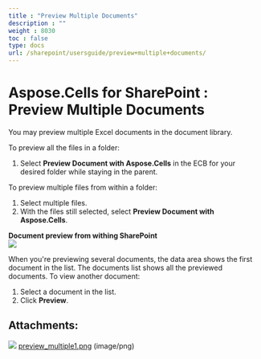```yaml
---
title : "Preview Multiple Documents" 
description : "" 
weight : 8030 
toc : false
type: docs
url: /sharepoint/usersguide/preview+multiple+documents/
---
```


# Aspose.Cells for SharePoint : Preview Multiple Documents


You may preview multiple Excel documents in the document library.

To preview all the files in a folder:

1.  Select **Preview Document with Aspose.Cells** in the ECB for your desired folder while staying in the parent.

To preview multiple files from within a folder:

1.  Select multiple files.
2.  With the files still selected, select **Preview Document with Aspose.Cells**.

**Document preview from withing SharePoint**  
![](https://docs2.aspose.com/cells/sharepoint/attachments/6357001/6488127.png)

When you're previewing several documents, the data area shows the first document in the list. The documents list shows all the previewed documents. To view another document:

1.  Select a document in the list.
2.  Click **Preview**.

## Attachments:

![](https://docs2.aspose.com/cells/sharepoint/images/icons/bullet_blue.gif) [preview\_multiple1.png](https://docs2.aspose.com/cells/sharepoint/attachments/6357001/6488127.png) (image/png)  

